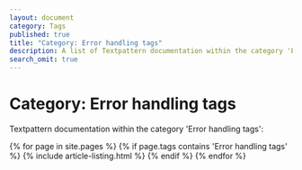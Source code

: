 ```yaml
---
layout: document
category: Tags
published: true
title: "Category: Error handling tags"
description: A list of Textpattern documentation within the category 'Error handling tags'.
search_omit: true
---
```


# Category: Error handling tags

Textpattern documentation within the category 'Error handling tags':

<div>
    {% for page in site.pages %}
        {% if page.tags contains 'Error handling tags' %}
            {% include article-listing.html %}
        {% endif %}
    {% endfor %}
</div>
